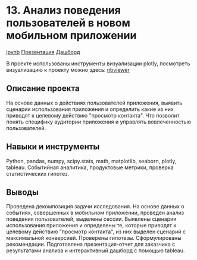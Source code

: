 # 13. Анализ поведения пользователей в новом мобильном приложении

[ipynb](https://github.com/Natalyas23/Portfolio/blob/main/13.1.%20Выпуск_Анализ%20поведения%20пользователей%20в%20новом%20мобильном%20приложении/13.%20Выпуск_Анализ%20поведения%20пользователей%20в%20новом%20мобильном%20приложении.ipynb)
[Презентация](https://disk.yandex.ru/d/-xE2eoE9DIXbXg)
[Дашборд](https://public.tableau.com/views/_16957591188110/Dashboard1?:language=en-US&:display_count=n&:origin=viz_share_link)

В проекте использованы инструменты визуализации plotly, посмотреть визуализацию к проекту можно здесь: [nbviewer](https://nbviewer.org/github/Natalyas23/Portfolio/blob/main/13.1.%20Выпуск_Анализ%20поведения%20пользователей%20в%20новом%20мобильном%20приложении/13.%20Выпуск_Анализ%20поведения%20пользователей%20в%20новом%20мобильном%20приложении.ipynb)

## Описание проекта

На основе данных о действиях пользователей приложения, выявить сценарии использования приложения и определить какие из них приводят к целевому действию "просмотр контакта". Что позволит понять специфику аудитории приложения и управлять вовлеченностью пользователей.

## Навыки и инструменты

Python, pandas, numpy, scipy.stats, math, matplotlib, seaborn, plotly, tableau. Событийная аналитика, продуктовые метрики, проверка статистических гипотез.

## Выводы

Проведена декомпозиция задачи исследования.  На основе данных о событиях, совершенных в мобильном приложении, проведен анализ поведения пользователей, выделены сессии.   Выявлены сценарии использования приложения и определены те, которые приводят к целевому действию "просмотр контакта",  из них выделен сценарий с максимальной конверсией.  Проверены гипотезы. Сформулированы рекомендации. Подготовлена презентация-отчет для заказчика с результатами анализа и интерактивный дашборд с помощью tableau. 
